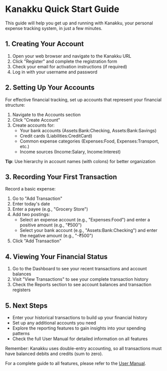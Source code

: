 # Kanakku Quick Start Guide

This guide will help you get up and running with Kanakku, your personal expense tracking system, in just a few minutes.

## 1. Creating Your Account

1. Open your web browser and navigate to the Kanakku URL
2. Click "Register" and complete the registration form
3. Check your email for activation instructions (if required)
4. Log in with your username and password

## 2. Setting Up Your Accounts

For effective financial tracking, set up accounts that represent your financial structure:

1. Navigate to the Accounts section
2. Click "Create Account"
3. Create accounts for:
   - Your bank accounts (Assets:Bank:Checking, Assets:Bank:Savings)
   - Credit cards (Liabilities:CreditCard)
   - Common expense categories (Expenses:Food, Expenses:Transport, etc.)
   - Income sources (Income:Salary, Income:Interest)

**Tip**: Use hierarchy in account names (with colons) for better organization

## 3. Recording Your First Transaction

Record a basic expense:

1. Go to "Add Transaction"
2. Enter today's date
3. Enter a payee (e.g., "Grocery Store")
4. Add two postings:
   - Select an expense account (e.g., "Expenses:Food") and enter a positive amount (e.g., "₹500")
   - Select your bank account (e.g., "Assets:Bank:Checking") and enter the negative amount (e.g., "-₹500")
5. Click "Add Transaction"

## 4. Viewing Your Financial Status

1. Go to the Dashboard to see your recent transactions and account balances
2. Visit "View Transactions" to see your complete transaction history
3. Check the Reports section to see account balances and transaction registers

## 5. Next Steps

- Enter your historical transactions to build up your financial history
- Set up any additional accounts you need
- Explore the reporting features to gain insights into your spending patterns
- Check the full User Manual for detailed information on all features

Remember: Kanakku uses double-entry accounting, so all transactions must have balanced debits and credits (sum to zero).

For a complete guide to all features, please refer to the [User Manual](user_manual.md). 